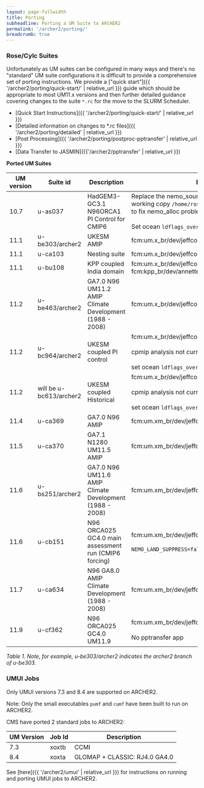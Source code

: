 ```yaml
---
layout: page-fullwidth
title: Porting
subheadline: Porting a UM Suite to ARCHER2
permalink: '/archer2/porting/'
breadcrumb: true
---
```


### Rose/Cylc Suites

Unfortunately as UM suites can be configured in many ways and there's no "standard" UM suite configurations it is difficult to provide a comprehensive set of porting instructions.  We provide a ["quick start"]({{ '/archer2/porting/quick-start/' | relative_url }}) guide which should be appropriate to most UM11.x versions and then further detailed guidance covering changes to the suite `*.rc` for the move to the SLURM Scheduler.

* [Quick Start Instructions]({{ '/archer2/porting/quick-start/' | relative_url }})
* [Detailed information on changes to *.rc files]({{ '/archer2/porting/detailed' | relative_url }})
* [Post Processing]({{ '/archer2/porting/postproc-pptransfer' | relative_url }})
* [Data Transfer to JASMIN]({{'/archer2/pptransfer' | relative_url }})

**Ported UM Suites**

| UM version | Suite id | Description | Branches + Notes |
| ---------- | ------------ | ----------- | ----- |
| 10.7 | u-as037 | HadGEM3-GC3.1 N96ORCA1 PI Control for CMIP6 | Replace the nemo_sources branch `dev_r5518_GO6_package` with working copy `/home/ros/nemo/branches/dev_r5518_GO6_package` to fix nemo_alloc problem <br> <br>Set ocean `ldflags_overrides_suffix` to `-lstdc++` |
| 11.1 | u-be303/archer2 | UKESM AMIP  | fcm:um.x_br/dev/jeffcole/vn11.1_archer2_fixes |
| 11.1 | u-ca103 | Nesting suite | fcm:um.x_br/dev/jeffcole/vn11.1_archer2_fixes |
| 11.1 | u-bu108 | KPP coupled India domain | fcm:um.x_br/dev/jeffcole/vn11.1_archer2_fixes <br> fcm:kpp_br/dev/annette/r194_r183_couple_flags_OMP_archer2  |
| 11.2 | u-be463/archer2 | GA7.0 N96 UM11.2 AMIP Climate Development (1988 - 2008) |fcm:um.x_br/dev/jeffcole/vn11.2_archer2_fixes |
| 11.2 | u-bc964/archer2 | UKESM coupled PI control | fcm:um.x_br/dev/jeffcole/vn11.2_archer2_fixes <br><br> cpmip analysis not currently working <br><br> set ocean `ldflags_overrides_suffix` to `-lstdc++` |
| 11.2 | will be u-bc613/archer2 | UKESM coupled Historical | fcm:um.x_br/dev/jeffcole/vn11.2_archer2_fixes <br><br> cpmip analysis not currently working <br><br> set ocean `ldflags_overrides_suffix` to `-lstdc++` |
| 11.4 | u-ca369 | GA7.0 N96 AMIP | fcm:um.xm_br/dev/jeffcole/vn11.4_archer2_fixes |
| 11.5 | u-ca370 | GA7.1 N1280 UM11.5 AMIP | fcm:um.xm_br/dev/jeffcole/vn11.5_archer2_fixes |
| 11.6 | u-bs251/archer2 | GA7.0 N96 UM11.6 AMIP Climate Development (1988 - 2008) | fcm:um.xm_br/dev/jeffcole/vn11.6_archer2_fixes |
| 11.6 | u-cb151 | N96 ORCA025 GC4.0 main assessment run (CMIP6 forcing) | fcm:um.xm_br/dev/jeffcole/vn11.6_archer2_fixes <br><br>`NEMO_LAND_SUPPRESS=false`  |
| 11.7 | u-ca634 | N96 GA8.0 AMIP Climate Development (1988 - 2008) | fcm:um.xm_br/dev/jeffcole/vn11.7_archer2_fixes |
| 11.9 | u-cf362 | N96 ORCA025 GC4.0 UM11.9 | fcm:um.xm_br/dev/jeffcole/vn11.9_archer2_fixes <br><br> No pptransfer app |

*Table 1. Note, for example, u-be303/archer2 indicates the archer2 branch of u-be303.*

### UMUI Jobs

Only UMUI versions 7.3 and 8.4 are supported on ARCHER2.

Note: Only the small executables `pumf` and `cumf` have been built to run on ARCHER2.

CMS have ported 2 standard jobs to ARCHER2:

| UM Version | Job Id | Description |
| ---------- | ------ | ----------- |
| 7.3 | xoxtb | CCMI |
| 8.4 | xoxta | GLOMAP + CLASSIC: RJ4.0 GA4.0 |

See [here]({{ '/archer2/umui' | relative_url }}) for instructions on running and porting UMUI jobs to ARCHER2.
